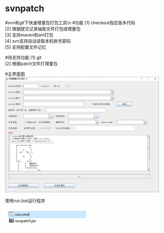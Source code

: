 # svnpatch
#svn和git下快速增量包打包工具\n
#功能
[1] checkout指定版本代码  
[2] 根据提交记录抽取文件打包成增量包  
[3] 支持maven和ant打包  
[4] svn支持自动读取本机账号密码  
[5] 支持配置文件记忆  

#待支持功能
[1] git  
[2] 根据patch文件打增量包  

#主界面图
![image](https://github.com/zhongyueming1121/svnpatch/blob/main/doc/window.jpg)

使用run.bat运行程序

![image](https://github.com/zhongyueming1121/svnpatch/blob/main/doc/run.jpg)
